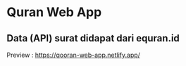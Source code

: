 # Quran Web App

## Data (API) surat didapat dari equran.id

Preview : https://qooran-web-app.netlify.app/
